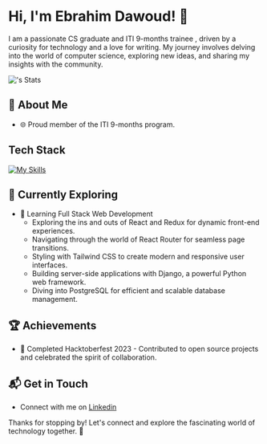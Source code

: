 # Hi, I'm Ebrahim Dawoud! 👋

I am a passionate  CS graduate and ITI 9-months trainee , driven by a curiosity for technology and a love for writing. My journey involves delving into the world of computer science, exploring new ideas, and sharing my insights with the community.

![<EbrahimDawoud>'s Stats](https://github-readme-stats.vercel.app/api?username=<EbrahimDawou>&theme=vue-dark&show_icons=true&hide_border=true&count_private=true)

## 🚀 About Me

- 🌐 Proud member of the  ITI 9-months program.

## Tech Stack
[![My Skills](https://skillicons.dev/icons?i=js,html,css,wasm)](https://skillicons.dev)
## 🌱 Currently Exploring

- 🚀 Learning Full Stack Web Development
  - Exploring the ins and outs of React and Redux for dynamic front-end experiences.
  - Navigating through the world of React Router for seamless page transitions.
  - Styling with Tailwind CSS to create modern and responsive user interfaces.
  - Building server-side applications with Django, a powerful Python web framework.
  - Diving into PostgreSQL for efficient and scalable database management.

 ## 🏆 Achievements

- 🌟 Completed Hacktoberfest 2023 - Contributed to open source projects and celebrated the spirit of collaboration.


## 📬 Get in Touch

- Connect with me on [Linkedin]([https://twitter.com/introvertedbot](https://www.linkedin.com/in/ebrahim-osama-dawood))

Thanks for stopping by! Let's connect and explore the fascinating world of technology together. 🚀



<!--

Here are some ideas to get you started:

- 🔭 I’m currently working on ...
- 🌱 I’m currently learning ...
- 👯 I’m looking to collaborate on ...
- 🤔 I’m looking for help with ...
- 💬 Ask me about ...
- 📫 How to reach me: ...
- 😄 Pronouns: ...
- ⚡ Fun fact: ...
-->
